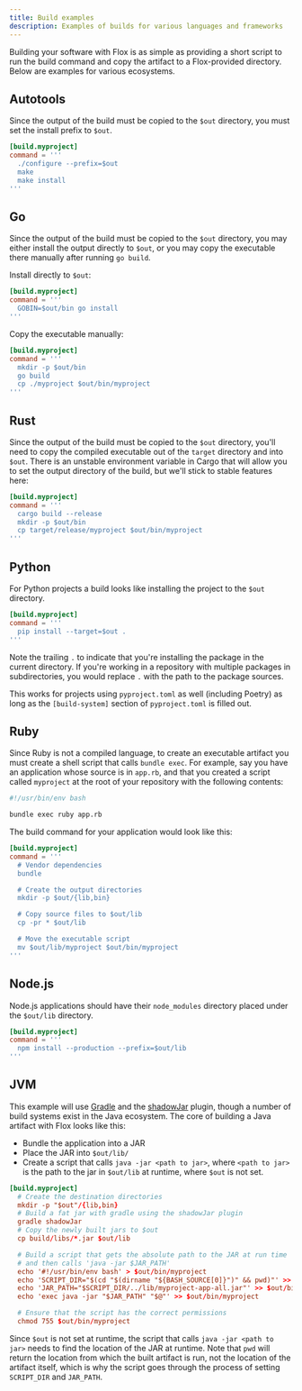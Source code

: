 ```yaml
---
title: Build examples
description: Examples of builds for various languages and frameworks
---
```


Building your software with Flox is as simple as providing a short script
to run the build command and copy the artifact to a Flox-provided directory.
Below are examples for various ecosystems.

## Autotools

Since the output of the build must be copied to the `$out` directory, you must set the install prefix to `$out`.

```toml
[build.myproject]
command = '''
  ./configure --prefix=$out
  make
  make install
'''
```

## Go

Since the output of the build must be copied to the `$out` directory, you may either install the output directly to `$out`, or you may copy the executable there manually after running `go build`.

Install directly to `$out`:

```toml
[build.myproject]
command = '''
  GOBIN=$out/bin go install
'''
```

Copy the executable manually:

```toml
[build.myproject]
command = '''
  mkdir -p $out/bin
  go build
  cp ./myproject $out/bin/myproject
'''
```

## Rust

Since the output of the build must be copied to the `$out` directory, you'll need to copy the compiled executable out of the `target` directory and into `$out`.
There is an unstable environment variable in Cargo that will allow you to set the output directory of the build, but we'll stick to stable features here:

```toml
[build.myproject]
command = '''
  cargo build --release
  mkdir -p $out/bin
  cp target/release/myproject $out/bin/myproject
'''
```

## Python

For Python projects a build looks like installing the project to the `$out`
directory.

```toml
[build.myproject]
command = '''
  pip install --target=$out .
'''
```

Note the trailing `.` to indicate that you're installing the package in the
current directory.
If you're working in a repository with multiple packages in subdirectories,
you would replace `.` with the path to the package sources.

This works for projects using `pyproject.toml` as well (including Poetry) as
long as the `[build-system]` section of `pyproject.toml` is filled out.

## Ruby

Since Ruby is not a compiled language, to create an executable artifact you must create a shell script that calls `bundle exec`.
For example, say you have an application whose source is in `app.rb`, and that you created a script called `myproject` at the root of your repository with the following contents:

```bash
#!/usr/bin/env bash

bundle exec ruby app.rb
```

The build command for your application would look like this:

```toml
[build.myproject]
command = '''
  # Vendor dependencies
  bundle

  # Create the output directories
  mkdir -p $out/{lib,bin}

  # Copy source files to $out/lib
  cp -pr * $out/lib

  # Move the executable script
  mv $out/lib/myproject $out/bin/myproject
'''
```

## Node.js

Node.js applications should have their `node_modules` directory placed under
the `$out/lib` directory.

```toml
[build.myproject]
command = '''
  npm install --production --prefix=$out/lib
'''
```

## JVM

This example will use [Gradle][gradle] and the [shadowJar][shadow] plugin, though a number of build systems exist in the Java ecosystem.
The core of building a Java artifact with Flox looks like this:

- Bundle the application into a JAR
- Place the JAR into `$out/lib/`
- Create a script that calls `java -jar <path to jar>`, where `<path to jar>` is the path to the jar in `$out/lib` at runtime, where `$out` is not set.

```toml
[build.myproject]
  # Create the destination directories
  mkdir -p "$out"/{lib,bin}
  # Build a fat jar with gradle using the shadowJar plugin
  gradle shadowJar
  # Copy the newly built jars to $out
  cp build/libs/*.jar $out/lib

  # Build a script that gets the absolute path to the JAR at run time
  # and then calls 'java -jar $JAR_PATH'
  echo '#!/usr/bin/env bash' > $out/bin/myproject
  echo 'SCRIPT_DIR="$(cd "$(dirname "${BASH_SOURCE[0]}")" && pwd)"' >> $out/bin/myproject
  echo 'JAR_PATH="$SCRIPT_DIR/../lib/myproject-app-all.jar"' >> $out/bin/myproject
  echo 'exec java -jar "$JAR_PATH" "$@"' >> $out/bin/myproject

  # Ensure that the script has the correct permissions
  chmod 755 $out/bin/myproject
```

Since `$out` is not set at runtime, the script that calls `java -jar <path to jar>` needs to find the location of the JAR at runtime.
Note that `pwd` will return the location from which the built artifact is run, not the location of the artifact itself, which is why the script goes through the process of setting `SCRIPT_DIR` and `JAR_PATH`.

[gradle]: https://gradle.org/
[shadow]: https://gradleup.com/shadow/
